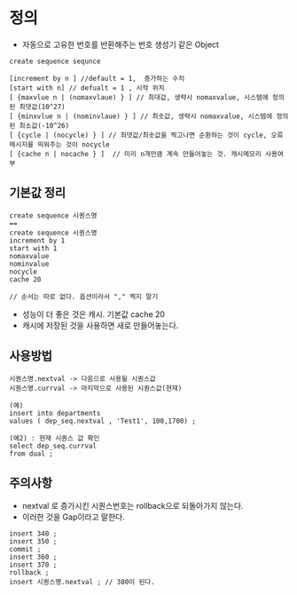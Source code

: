 # 정의
- 자동으로 고유한 번호를 반환해주는 번호 생성기 같은 Object 
```
create sequence sequnce 

[increment by n ] //default = 1,  증가하는 수치
[start with n] // defualt = 1 , 시작 위치 
[ {maxvlue n | (nomaxvlaue) } ] // 최대값, 생략시 nomaxvalue, 시스템에 정의된 최댓값(10^27)
[ {minxvlue n | (nominvlaue) } ] // 최솟값, 생략시 nomaxvalue, 시스템에 정의된 최소값(-10^26)
[ {cycle | (nocycle) } ] // 최댓값/최솟값을 찍고나면 순환하는 것이 cycle, 오류메시지를 띄워주는 것이 nocycle
[ {cache n | nocache } ]  // 미리 n개만큼 계속 만들어놓는 것. 캐시메모리 사용여부 
```

## 기본값 정리 
```
create sequence 시퀀스명 
==
create sequence 시퀀스명
increment by 1 
start with 1 
nomaxvalue
nominvalue
nocycle
cache 20 

// 순서는 따로 없다. 옵션이라서 "," 찍지 말기 

```
- 성능이 더 좋은 것은 캐시. 기본값 cache 20 
- 캐시에 저장된 것을 사용하면 새로 만들어놓는다. 

## 사용방법
```
시퀀스명.nextval -> 다음으로 사용될 시퀀스값
시퀀스명.currval -> 마지막으로 사용된 시퀀스값(현재)

(예)
insert into departments 
values ( dep_seq.nextval , 'Test1', 100,1700) ; 

(예2) : 현재 시퀀스 값 확인
select dep_seq.currval
from dual ; 
```

## 주의사항
- nextval 로 증가시킨 시퀀스번호는 rollback으로 되돌아가지 않는다. 
- 이러한 것을 Gap이라고 말한다. 
```
insert 340 ;
insert 350 ; 
commit ; 
insert 360 ; 
insert 370 ; 
rollback ; 
insert 시퀀스명.nextval ; // 380이 된다. 
```
